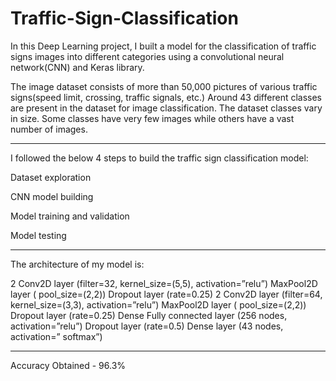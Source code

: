 # Traffic-Sign-Classification

In this Deep Learning project, I built a model for the classification of traffic signs images into different categories using a convolutional neural network(CNN) and Keras library.

The image dataset consists of more than 50,000 pictures of various traffic signs(speed limit, crossing, traffic signals, etc.) Around 43 different classes are present in the dataset for image classification. The dataset classes vary in size. Some classes have very few images while others have a vast number of images.

--------------------------------------------------------------------------------------

I followed the below 4 steps to build the traffic sign classification model:

Dataset exploration

CNN model building

Model training and validation

Model testing

--------------------------------------------------------------------------------------

The architecture of my model is:

2 Conv2D layer (filter=32, kernel_size=(5,5), activation=”relu”)
MaxPool2D layer ( pool_size=(2,2))
Dropout layer (rate=0.25)
2 Conv2D layer (filter=64, kernel_size=(3,3), activation=”relu”)
MaxPool2D layer ( pool_size=(2,2))
Dropout layer (rate=0.25)
Dense Fully connected layer (256 nodes, activation=”relu”)
Dropout layer (rate=0.5)
Dense layer (43 nodes, activation=” softmax”)

--------------------------------------------------------------------------------------

Accuracy Obtained - 96.3%

